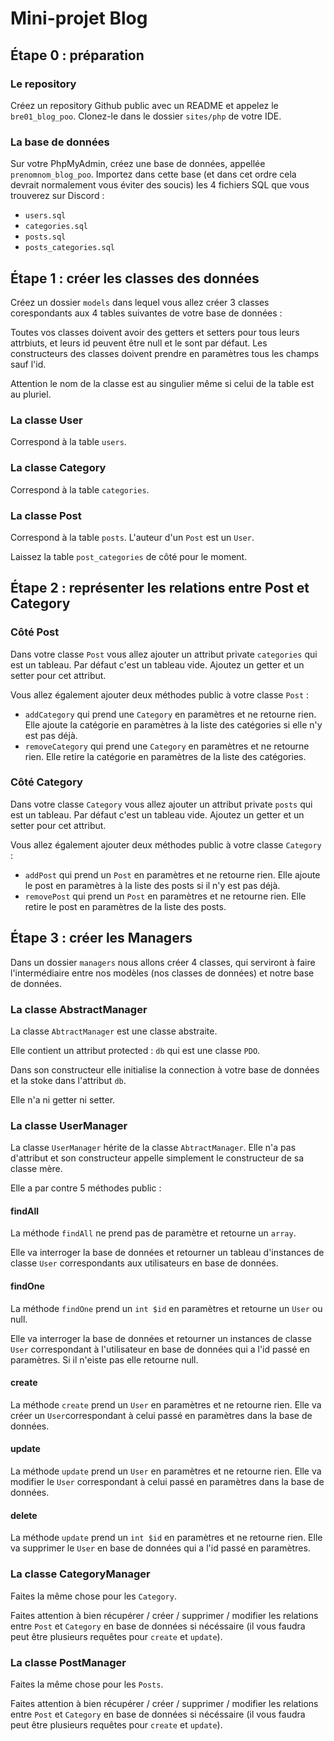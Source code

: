 # Mini-projet Blog

## Étape 0 : préparation

### Le repository

Créez un repository Github public avec un README et appelez le `bre01_blog_poo`.
Clonez-le dans le dossier `sites/php` de votre IDE.

### La base de données

Sur votre PhpMyAdmin, créez une base de données, appellée `prenomnom_blog_poo`.
Importez dans cette base (et dans cet ordre cela devrait normalement vous éviter des soucis) les 4 fichiers SQL que vous trouverez sur Discord :

- `users.sql`
- `categories.sql`
- `posts.sql`
- `posts_categories.sql`


## Étape 1 : créer les classes des données

Créez un dossier `models` dans lequel vous allez créer 3 classes corespondants aux 4 tables suivantes de votre base de données :

Toutes vos classes doivent avoir des getters et setters pour tous leurs attrbiuts, et leurs id peuvent être null et le sont par défaut. Les constructeurs des classes doivent prendre en paramètres tous les champs sauf l'id.

Attention le nom de la classe est au singulier même si celui de la table est au pluriel.

### La classe User

Correspond à la table `users`.

### La classe Category

Correspond à la table `categories`.

### La classe Post

Correspond à la table `posts`. L'auteur d'un `Post` est un `User`.

Laissez la table `post_categories` de côté pour le moment.


## Étape 2 : représenter les relations entre Post et Category

### Côté Post

Dans votre classe `Post` vous allez ajouter un attribut private `categories` qui est un tableau. Par défaut c'est un tableau vide. Ajoutez un getter et un setter pour cet attribut.

Vous allez également ajouter deux méthodes public à votre classe `Post` :

- `addCategory` qui prend une `Category` en paramètres et ne retourne rien. Elle ajoute la catégorie en paramètres à la liste des catégories si elle n'y est pas déjà.
- `removeCategory` qui prend une `Category` en paramètres et ne retourne rien. Elle retire la catégorie en paramètres de la liste des catégories.

### Côté Category

Dans votre classe `Category` vous allez ajouter un attribut private `posts` qui est un tableau. Par défaut c'est un tableau vide. Ajoutez un getter et un setter pour cet attribut.

Vous allez également ajouter deux méthodes public à votre classe `Category` :

- `addPost` qui prend un `Post` en paramètres et ne retourne rien. Elle ajoute le post en paramètres à la liste des posts si il n'y est pas déjà.
- `removePost` qui prend un `Post` en paramètres et ne retourne rien. Elle retire le post en paramètres de la liste des posts.


## Étape 3 : créer les Managers

Dans un dossier `managers` nous allons créer 4 classes, qui serviront à faire l'intermédiaire entre nos modèles (nos classes de données) et notre base de données.

### La classe AbstractManager

La classe `AbtractManager` est une classe abstraite.

Elle contient un attribut protected : `db` qui est une classe `PDO`.

Dans son constructeur elle initialise la connection à votre base de données et la stoke dans l'attribut `db`.

Elle n'a ni getter ni setter.


### La classe UserManager

La classe `UserManager` hérite de la classe `AbtractManager`. Elle n'a pas d'attribut et son constructeur appelle simplement le constructeur de sa classe mère.

Elle a par contre 5 méthodes public :

#### findAll

La méthode `findAll` ne prend pas de paramètre et retourne un `array`.

Elle va interroger la base de données et retourner un tableau d'instances de classe `User` correspondants aux utilisateurs en base de données.

#### findOne

La méthode `findOne` prend un `int $id` en paramètres et retourne un `User` ou null.

Elle va interroger la base de données et retourner un instances de classe `User` correspondant à l'utilisateur en base de données qui a l'id passé en paramètres. Si il n'eiste pas elle retourne null.

#### create

La méthode `create` prend un `User` en paramètres et ne retourne rien. Elle va créer un `User`correspondant à celui passé en paramètres dans la base de données.

#### update

La méthode `update` prend un `User` en paramètres et ne retourne rien. Elle va modifier le `User` correspondant à celui passé en paramètres dans la base de données.

#### delete

La méthode `update` prend un `int $id` en paramètres et ne retourne rien. Elle va supprimer le `User` en base de données qui a l'id passé en paramètres.

### La classe CategoryManager

Faites la même chose pour les `Category`.

Faites attention à bien récupérer / créer / supprimer / modifier les relations entre `Post` et `Category` en base de données si nécéssaire (il vous faudra peut être plusieurs requêtes pour `create` et `update`).

### La classe PostManager

Faites la même chose pour les `Posts`.

Faites attention à bien récupérer / créer / supprimer / modifier les relations entre `Post` et `Category` en base de données si nécéssaire (il vous faudra peut être plusieurs requêtes pour `create` et `update`).



